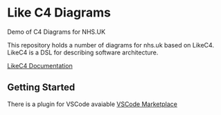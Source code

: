 # Like C4 Diagrams
Demo of C4 Diagrams for NHS.UK

This repository holds a number of diagrams for nhs.uk based on LikeC4.
LikeC4 is a DSL for describing software architecture.

[LikeC4 Documentation](https://likec4.dev/) 

## Getting Started

There is a plugin for VSCode avaiable [VSCode Marketplace](https://marketplace.visualstudio.com/items?itemName=likec4.likec4-vscode)
